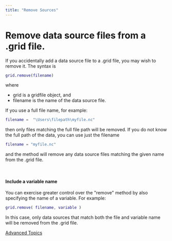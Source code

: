 ```yaml
---
title: "Remove Sources"
---
```

# Remove data source files from a .grid file.

If you accidentally add a data source file to a .grid file, you may wish to remove it. The syntax is
```matlab
grid.remove(filename)
```
where
* grid is a gridfile object, and
* filename is the name of the data source file.

If you use a full file name, for example:
```matlab
filename =  "\Users\filepath\myfile.nc"
```
then only files matching the full file path will be removed. If you do not know the full path of the data, you can use just the filename
```matlab
filename = "myfile.nc"
```
and the method will remove any data source files matching the given name from the .grid file.

<br>

#### Include a variable name

You can exercise greater control over the "remove" method by also specifying the name of a variable. For example:
```matlab
grid.remove( filename, variable )
```
In this case, only data sources that match both the file and variable name will be removed from the .grid file.

[Advanced Topics](advanced)
